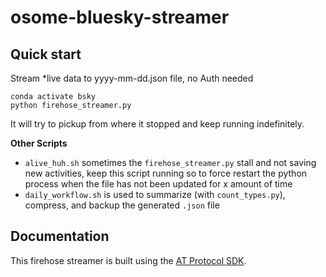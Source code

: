 # osome-bluesky-streamer

## Quick start

Stream *live data to yyyy-mm-dd.json file, no Auth needed
```
conda activate bsky
python firehose_streamer.py
```

It will try to pickup from where it stopped and keep running indefinitely.

**Other Scripts**
- `alive_huh.sh` sometimes the `firehose_streamer.py` stall and not saving new activities, keep this script running so to force restart the python process when the file has not been updated for x amount of time
- `daily_workflow.sh` is used to summarize (with `count_types.py`), compress, and backup the generated `.json` file

## Documentation

This firehose streamer is built using the [AT Protocol SDK](https://atproto.blue/en/latest/index.html). 